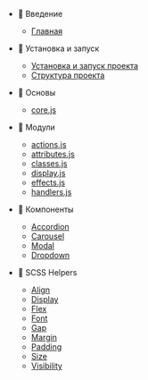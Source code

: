 -   📖 Введение

    -   [Главная](/README.md)

-   🚀 Установка и запуск

    -   [Установка и запуск проекта](installation.md)
    -   [Структура проекта](structure.md)

-   🧱 Основы

    -   [core.js](core.md)

-   🧩 Модули

    -   [actions.js](/modules/actions.md)
    -   [attributes.js](/modules/attributes.md)
    -   [classes.js](/modules/classes.md)
    -   [display.js](/modules/display.md)
    -   [effects.js](/modules/effects.md)
    -   [handlers.js](/modules/handlers.md)

-   🧬 Компоненты

    -   [Accordion](/components/accordion.md)
    -   [Carousel](/components/carousel.md)
    -   [Modal](/components/modal.md)
    -   [Dropdown](/components/dropdown.md)

-   🎨 SCSS Helpers

    -   [Align](/styles/helpers/align.md)
    -   [Display](/styles/helpers/display.md)
    -   [Flex](/styles/helpers/flex.md)
    -   [Font](/styles/helpers/font.md)
    -   [Gap](/styles/helpers/gap.md)
    -   [Margin](/styles/helpers/margin.md)
    -   [Padding](/styles/helpers/padding.md)
    -   [Size](/styles/helpers/size.md)
    -   [Visibility](/styles/helpers/visibility.md)
